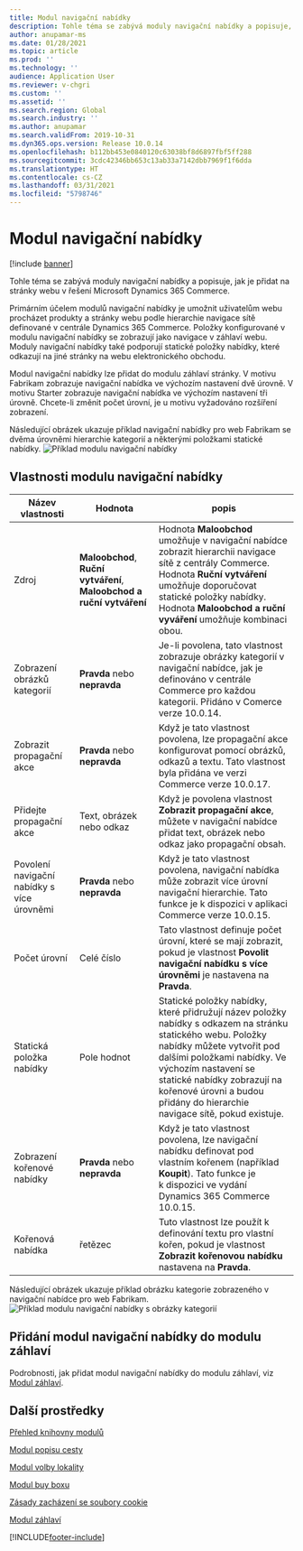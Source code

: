 ```yaml
---
title: Modul navigační nabídky
description: Tohle téma se zabývá moduly navigační nabídky a popisuje, jak je přidat na stránky webu v řešení Microsoft Dynamics 365 Commerce.
author: anupamar-ms
ms.date: 01/28/2021
ms.topic: article
ms.prod: ''
ms.technology: ''
audience: Application User
ms.reviewer: v-chgri
ms.custom: ''
ms.assetid: ''
ms.search.region: Global
ms.search.industry: ''
ms.author: anupamar
ms.search.validFrom: 2019-10-31
ms.dyn365.ops.version: Release 10.0.14
ms.openlocfilehash: b112bb453e0840120c63038bf8d6897fbf5ff288
ms.sourcegitcommit: 3cdc42346bb653c13ab33a7142dbb7969f1f6dda
ms.translationtype: HT
ms.contentlocale: cs-CZ
ms.lasthandoff: 03/31/2021
ms.locfileid: "5798746"
---
```

# <a name="navigation-menu-module"></a>Modul navigační nabídky

[!include [banner](includes/banner.md)]

Tohle téma se zabývá moduly navigační nabídky a popisuje, jak je přidat na stránky webu v řešení Microsoft Dynamics 365 Commerce.

Primárním účelem modulů navigační nabídky je umožnit uživatelům webu procházet produkty a stránky webu podle hierarchie navigace sítě definované v centrále Dynamics 365 Commerce. Položky konfigurované v modulu navigační nabídky se zobrazují jako navigace v záhlaví webu. Moduly navigační nabídky také podporují statické položky nabídky, které odkazují na jiné stránky na webu elektronického obchodu.

Modul navigační nabídky lze přidat do modulu záhlaví stránky. V motivu Fabrikam zobrazuje navigační nabídka ve výchozím nastavení dvě úrovně. V motivu Starter zobrazuje navigační nabídka ve výchozím nastavení tři úrovně. Chcete-li změnit počet úrovní, je u motivu vyžadováno rozšíření zobrazení.

Následující obrázek ukazuje příklad navigační nabídky pro web Fabrikam se dvěma úrovněmi hierarchie kategorií a některými položkami statické nabídky.
![Příklad modulu navigační nabídky](./media/ecommerce-header.png)

## <a name="navigation-menu-module-properties"></a>Vlastnosti modulu navigační nabídky

| Název vlastnosti             | Hodnota                 | popis |
|---------------------------|-----------------------|-------------|
| Zdroj                  | **Maloobchod**, **Ruční vytváření**, **Maloobchod a ruční vytváření** | Hodnota **Maloobchod** umožňuje v navigační nabídce zobrazit hierarchii navigace sítě z centrály Commerce. Hodnota **Ruční vytváření** umožňuje doporučovat statické položky nabídky. Hodnota **Maloobchod a ruční vyváření** umožňuje kombinaci obou. |
| Zobrazení obrázků kategorií | **Pravda** nebo **nepravda**    | Je-li povolena, tato vlastnost zobrazuje obrázky kategorií v navigační nabídce, jak je definováno v centrále Commerce pro každou kategorii. Přidáno v Comerce verze 10.0.14. |
| Zobrazit propagační akce | **Pravda** nebo **nepravda** | Když je tato vlastnost povolena, lze propagační akce konfigurovat pomocí obrázků, odkazů a textu. Tato vlastnost byla přidána ve verzi Commerce verze 10.0.17. |
| Přidejte propagační akce | Text, obrázek nebo odkaz | Když je povolena vlastnost **Zobrazit propagační akce**, můžete v navigační nabídce přidat text, obrázek nebo odkaz jako propagační obsah. |
| Povolení navigační nabídky s více úrovněmi | **Pravda** nebo **nepravda** | Když je tato vlastnost povolena, navigační nabídka může zobrazit více úrovní navigační hierarchie. Tato funkce je k dispozici v aplikaci Commerce verze 10.0.15. |
| Počet úrovní | Celé číslo | Tato vlastnost definuje počet úrovní, které se mají zobrazit, pokud je vlastnost **Povolit navigační nabídku s více úrovněmi** je nastavena na **Pravda**. |
| Statická položka nabídky| Pole hodnot| Statické položky nabídky, které přidružují název položky nabídky s odkazem na stránku statického webu. Položky nabídky můžete vytvořit pod dalšími položkami nabídky. Ve výchozím nastavení se statické nabídky zobrazují na kořenové úrovni a budou přidány do hierarchie navigace sítě, pokud existuje. |
| Zobrazení kořenové nabídky | **Pravda** nebo **nepravda** | Když je tato vlastnost povolena, lze navigační nabídku definovat pod vlastním kořenem (například **Koupit**). Tato funkce je k dispozici ve vydání Dynamics 365 Commerce 10.0.15. |
| Kořenová nabídka | řetězec | Tuto vlastnost lze použít k definování textu pro vlastní kořen, pokud je vlastnost **Zobrazit kořenovou nabídku** nastavena na **Pravda**. |

Následující obrázek ukazuje příklad obrázku kategorie zobrazeného v navigační nabídce pro web Fabrikam.
![Příklad modulu navigační nabídky s obrázky kategorií](./media/ecommerce-categoryimages.PNG)

## <a name="add-a-navigation-menu-module-to-a-header-module"></a>Přidání modul navigační nabídky do modulu záhlaví

Podrobnosti, jak přidat modul navigační nabídky do modulu záhlaví, viz [Modul záhlaví](author-header-module.md).

## <a name="additional-resources"></a>Další prostředky

[Přehled knihovny modulů](starter-kit-overview.md)

[Modul popisu cesty](add-breadcrumb.md)

[Modul volby lokality](site-selector.md)

[Modul buy boxu](add-buy-box.md)

[Zásady zacházení se soubory cookie](cookie-compliance.md)

[Modul záhlaví](author-header-module.md)


[!INCLUDE[footer-include](../includes/footer-banner.md)]
